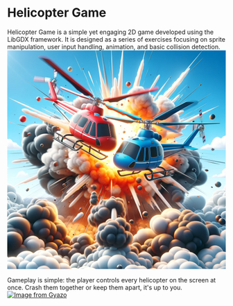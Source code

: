 # Helicopter Game
Helicopter Game is a simple yet engaging 2D game developed using the LibGDX framework. It is designed as a series of exercises focusing on sprite manipulation, user input handling, animation, and basic collision detection.
![Helicopter madness](/docs/images/helicopter-game.png)

Gameplay is simple: the player controls every helicopter on the screen at once. Crash them together or keep them apart, it's up to you.
[![Image from Gyazo](https://i.gyazo.com/c8a2c23770e380bcdf68d1cf7aba0709.gif)](https://gyazo.com/c8a2c23770e380bcdf68d1cf7aba0709)